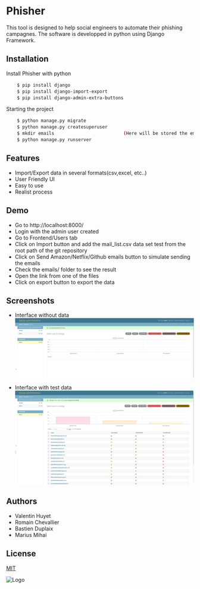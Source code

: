 
# Phisher

This tool is designed to help social engineers to automate their phishing campagnes.
The software is developped in python using Django Framework.


## Installation

Install Phisher with python

```bash
    $ pip install django
    $ pip install django-import-export
    $ pip install django-admin-extra-buttons
```

Starting the project
```bash
    $ python manage.py migrate
    $ python manage.py createsuperuser
    $ mkdir emails                          (Here will be stored the email examples)
    $ python manage.py runserver
```
## Features

- Import/Export data in several formats(csv,excel, etc..)
- User Friendly UI
- Easy to use
- Realist process


## Demo

- Go to http://localhost:8000/
- Login with the admin user created
- Go to Frontend/Users tab
- Click on Import button and add the mail_list.csv data set test from the root path of the git repository
- Click on Send Amazon/Netflix/Github emails button to simulate sending the emails
- Check the emails/ folder to see the result
- Open the link from one of the files
- Click on export button to export the data


## Screenshots
- Interface without data
![App Screenshot](https://raw.githubusercontent.com/Esdayl/Phisher/main/media/home-screen.png)

- Interface with test data
![App Screenshot](https://raw.githubusercontent.com/Esdayl/Phisher/main/media/test-campagn.png)


## Authors

- Valentin  Huyet
- Romain    Chevallier
- Bastien   Duplaix
- Marius    Mihai


## License

[MIT](https://choosealicense.com/licenses/mit/)


![Logo](https://logonews.fr/wp-content/uploads/2015/03/logo-epita-nb.jpg)


